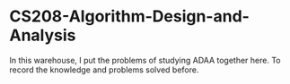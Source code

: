 # CS208-Algorithm-Design-and-Analysis
  In this warehouse, I put the problems of studying ADAA together here.
  To record the knowledge and problems solved before.
